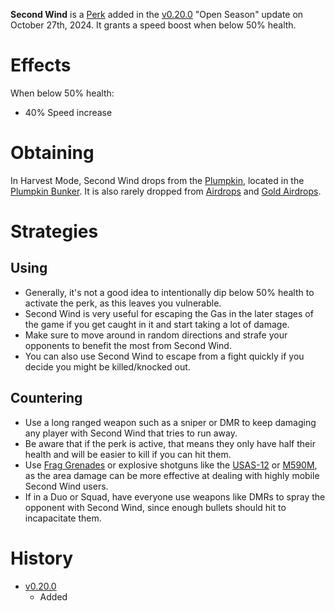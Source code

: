 **Second Wind** is a [Perk](/perks) added in the [v0.20.0](https://github.com/HasangerGames/suroi/releases/tag/v0.20.0) "Open Season" update on October 27th, 2024. It grants a speed boost when below 50% health.

# Effects
When below 50% health:
- 40% Speed increase

# Obtaining
In Harvest Mode, Second Wind drops from the [Plumpkin](/obstacles/plumpkin), located in the [Plumpkin Bunker](/buildings/plumpkin_bunker_meta). It is also rarely dropped from [Airdrops](/obstacles/airdrops) and [Gold Airdrops](/obstacles/gold_airdrop_crate).

# Strategies
## Using
- Generally, it's not a good idea to intentionally dip below 50% health to activate the perk, as this leaves you vulnerable.
- Second Wind is very useful for escaping the Gas in the later stages of the game if you get caught in it and start taking a lot of damage.
- Make sure to move around in random directions and strafe your opponents to benefit the most from Second Wind.
- You can also use Second Wind to escape from a fight quickly if you decide you might be killed/knocked out.

## Countering
- Use a long ranged weapon such as a sniper or DMR to keep damaging any player with Second Wind that tries to run away.
- Be aware that if the perk is active, that means they only have half their health and will be easier to kill if you can hit them.
- Use [Frag Grenades](/weapons/throwables/frag_grenade) or explosive shotguns like the [USAS-12](/weapons/guns/usas12) or [M590M](/weapons/guns/m590m), as the area damage can be more effective at dealing with highly mobile Second Wind users.
- If in a Duo or Squad, have everyone use weapons like DMRs to spray the opponent with Second Wind, since enough bullets should hit to incapacitate them.

# History
- [v0.20.0](https://github.com/HasangerGames/suroi/releases/tag/v0.20.0)
  - Added